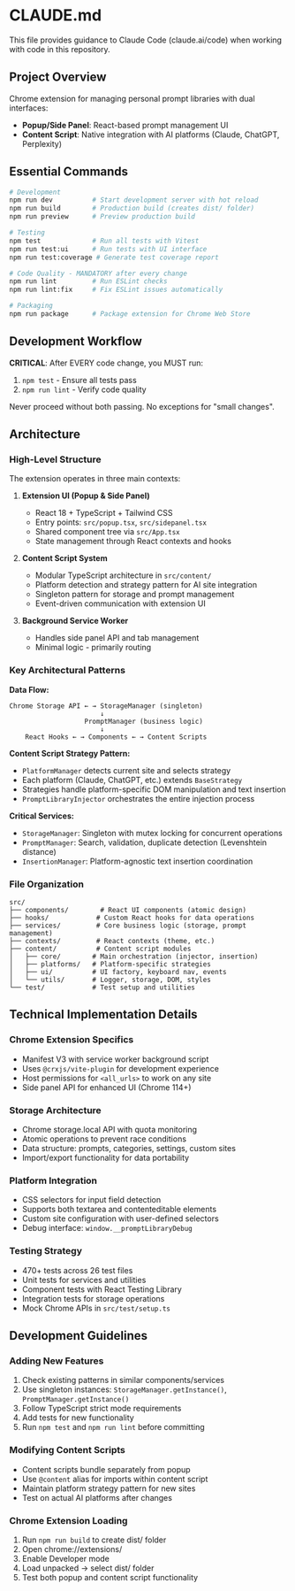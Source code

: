 # CLAUDE.md

This file provides guidance to Claude Code (claude.ai/code) when working with code in this repository.

## Project Overview

Chrome extension for managing personal prompt libraries with dual interfaces:
- **Popup/Side Panel**: React-based prompt management UI
- **Content Script**: Native integration with AI platforms (Claude, ChatGPT, Perplexity)

## Essential Commands

```bash
# Development
npm run dev          # Start development server with hot reload
npm run build        # Production build (creates dist/ folder)
npm run preview      # Preview production build

# Testing
npm test             # Run all tests with Vitest
npm run test:ui      # Run tests with UI interface
npm run test:coverage # Generate test coverage report

# Code Quality - MANDATORY after every change
npm run lint         # Run ESLint checks
npm run lint:fix     # Fix ESLint issues automatically

# Packaging
npm run package      # Package extension for Chrome Web Store
```

## Development Workflow

**CRITICAL**: After EVERY code change, you MUST run:
1. `npm test` - Ensure all tests pass
2. `npm run lint` - Verify code quality

Never proceed without both passing. No exceptions for "small changes".

## Architecture

### High-Level Structure

The extension operates in three main contexts:

1. **Extension UI (Popup & Side Panel)**
   - React 18 + TypeScript + Tailwind CSS
   - Entry points: `src/popup.tsx`, `src/sidepanel.tsx`
   - Shared component tree via `src/App.tsx`
   - State management through React contexts and hooks

2. **Content Script System**
   - Modular TypeScript architecture in `src/content/`
   - Platform detection and strategy pattern for AI site integration
   - Singleton pattern for storage and prompt management
   - Event-driven communication with extension UI

3. **Background Service Worker**
   - Handles side panel API and tab management
   - Minimal logic - primarily routing

### Key Architectural Patterns

**Data Flow:**
```
Chrome Storage API ← → StorageManager (singleton)
                       ↓
                   PromptManager (business logic)
                       ↓
    React Hooks ← → Components ← → Content Scripts
```

**Content Script Strategy Pattern:**
- `PlatformManager` detects current site and selects strategy
- Each platform (Claude, ChatGPT, etc.) extends `BaseStrategy`
- Strategies handle platform-specific DOM manipulation and text insertion
- `PromptLibraryInjector` orchestrates the entire injection process

**Critical Services:**
- `StorageManager`: Singleton with mutex locking for concurrent operations
- `PromptManager`: Search, validation, duplicate detection (Levenshtein distance)
- `InsertionManager`: Platform-agnostic text insertion coordination

### File Organization

```
src/
├── components/        # React UI components (atomic design)
├── hooks/            # Custom React hooks for data operations
├── services/         # Core business logic (storage, prompt management)
├── contexts/         # React contexts (theme, etc.)
├── content/          # Content script modules
│   ├── core/        # Main orchestration (injector, insertion)
│   ├── platforms/   # Platform-specific strategies
│   ├── ui/          # UI factory, keyboard nav, events
│   └── utils/       # Logger, storage, DOM, styles
└── test/            # Test setup and utilities
```

## Technical Implementation Details

### Chrome Extension Specifics
- Manifest V3 with service worker background script
- Uses `@crxjs/vite-plugin` for development experience
- Host permissions for `<all_urls>` to work on any site
- Side panel API for enhanced UI (Chrome 114+)

### Storage Architecture
- Chrome storage.local API with quota monitoring
- Atomic operations to prevent race conditions
- Data structure: prompts, categories, settings, custom sites
- Import/export functionality for data portability

### Platform Integration
- CSS selectors for input field detection
- Supports both textarea and contenteditable elements
- Custom site configuration with user-defined selectors
- Debug interface: `window.__promptLibraryDebug`

### Testing Strategy
- 470+ tests across 26 test files
- Unit tests for services and utilities
- Component tests with React Testing Library
- Integration tests for storage operations
- Mock Chrome APIs in `src/test/setup.ts`

## Development Guidelines

### Adding New Features
1. Check existing patterns in similar components/services
2. Use singleton instances: `StorageManager.getInstance()`, `PromptManager.getInstance()`
3. Follow TypeScript strict mode requirements
4. Add tests for new functionality
5. Run `npm test` and `npm run lint` before committing

### Modifying Content Scripts
- Content scripts bundle separately from popup
- Use `@content` alias for imports within content script
- Maintain platform strategy pattern for new sites
- Test on actual AI platforms after changes

### Chrome Extension Loading
1. Run `npm run build` to create dist/ folder
2. Open chrome://extensions/
3. Enable Developer mode
4. Load unpacked → select dist/ folder
5. Test both popup and content script functionality